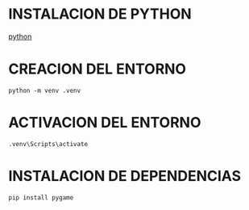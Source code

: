 # INSTALACION DE PYTHON
[python](https://www.python.org/ftp/python/3.13.0/python-3.13.0-amd64.exe)
# CREACION DEL ENTORNO
```console
python -m venv .venv
```
# ACTIVACION DEL ENTORNO
```console
.venv\Scripts\activate
``` 
# INSTALACION DE DEPENDENCIAS
```console
pip install pygame
```